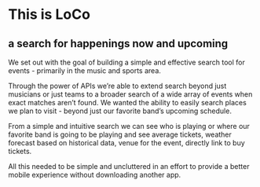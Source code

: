 # This is LoCo
## a search for happenings now and upcoming  

We set out with the goal of building a simple and effective search tool for events - primarily in the music and sports area.  

Through the power of APIs we’re able to extend search beyond just musicians or just teams to a broader search of a wide array of events when exact matches aren’t found. We wanted the ability to easily search places we plan to visit  - beyond just our favorite band’s upcoming schedule.  

From a simple and intuitive search we can see who is playing or where our favorite band is going to be playing and see average tickets, weather forecast based on historical data, venue for the event, directly link to buy tickets.  

All this needed to be simple and uncluttered in an effort to provide a better mobile experience without downloading another app.